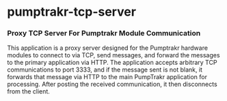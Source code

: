 # pumptrakr-tcp-server

### Proxy TCP Server For Pumptrakr Module Communication

This application is a proxy server designed for the Pumptrakr hardware modules to connect to via TCP, send messages, and forward the messages to the primary application via HTTP. The application accepts arbitrary TCP communications to port 3333, and if the message sent is not blank, it forwards that message via HTTP to the main PumpTrakr application for processing. After posting the received communication, it then disconnects from the client.
